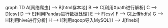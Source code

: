 graph TD
    A[网络爬虫] --> B[html存本地]
    B --> C[利用Xpath进行解析]
    C --> D[csv]
    D --> E[利用Pandas进行数据处理]
    E --> F[csv]
    F --> G[上传hdfs]
    G --> H[利用hive进行分析]
    H --> I[利用sqoop导入MySQL]
    I --> J[finebi]
